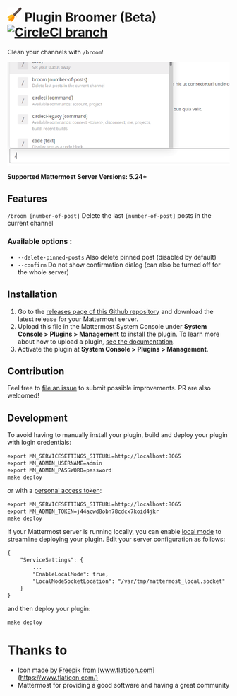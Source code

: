 # <img src="./assets/broom.svg" height="32" alt="Broom logo"> Plugin Broomer (Beta) [![CircleCI branch](https://img.shields.io/circleci/project/github/nathanaelhoun/mattermost-plugin-broomer/master.svg)](https://circleci.com/gh/nathanaelhoun/mattermost-plugin-broomer)

Clean your channels with `/broom`!

![Plugin screenshot](./assets/screenshot.gif)

**Supported Mattermost Server Versions: 5.24+**

## Features

`/broom [number-of-post]` Delete the last `[number-of-post]` posts in the current channel

### Available options :

-   `--delete-pinned-posts` Also delete pinned post (disabled by default)
-   `--confirm` Do not show confirmation dialog (can also be turned off for the whole server)

## Installation

1. Go to the [releases page of this Github repository](https://github.com/nathanaelhoun/mattermost-plugin-broomer/releases) and download the latest release for your Mattermost server.
2. Upload this file in the Mattermost System Console under **System Console > Plugins > Management** to install the plugin. To learn more about how to upload a plugin, [see the documentation](https://docs.mattermost.com/administration/plugins.html#plugin-uploads).
3. Activate the plugin at **System Console > Plugins > Management**.

## Contribution

Feel free to [file an issue](https://github.com/nathanaelhoun/mattermost-plugin-broomer/issues/new/choose) to submit possible improvements. PR are also welcomed!

## Development

To avoid having to manually install your plugin, build and deploy your plugin with login credentials:

```
export MM_SERVICESETTINGS_SITEURL=http://localhost:8065
export MM_ADMIN_USERNAME=admin
export MM_ADMIN_PASSWORD=password
make deploy
```

or with a [personal access token](https://docs.mattermost.com/developer/personal-access-tokens.html):

```
export MM_SERVICESETTINGS_SITEURL=http://localhost:8065
export MM_ADMIN_TOKEN=j44acwd8obn78cdcx7koid4jkr
make deploy
```

If your Mattermost server is running locally, you can enable [local mode](https://docs.mattermost.com/administration/mmctl-cli-tool.html#local-mode) to streamline deploying your plugin. Edit your server configuration as follows:

```
{
    "ServiceSettings": {
        ...
        "EnableLocalMode": true,
        "LocalModeSocketLocation": "/var/tmp/mattermost_local.socket"
    }
}
```

and then deploy your plugin:

```
make deploy
```

# Thanks to
- Icon made by [Freepik](https://www.flaticon.com/authors/freepik) from [www.flaticon.com](https://www.flaticon.com/)
- Mattermost for providing a good software and having a great community
